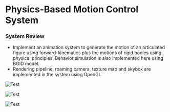 # Physics-Based Motion Control System 

### System Review
* Implement an animation system to generate the motion of an articulated figure using forward-kinematics plus the motions of rigid bodies using physical principles. Behavior simulation is also implemented here using BOID model.
* Rendering pipeline, roaming camera, texture map and skybox are implemented in the system using OpenGL. 

![Test](https://github.com/BryceZhang95/Animation/blob/master/4_1.gif)

![Test](https://github.com/BryceZhang95/Animation/blob/master/222.gif)

![Test](https://github.com/BryceZhang95/Animation/blob/master/4_3.gif)
